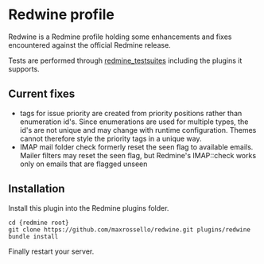 # Redwine profile

Redwine is a Redmine profile holding some enhancements and fixes encountered against the official Redmine release.

Tests are performed through [redmine_testsuites](https://github.com/maxrossello/redmine_testsuites) including the plugins it supports.

## Current fixes

* tags for issue priority are created from priority positions rather than enumeration id's. 
  Since enumerations are used for multiple types, the id's are not unique and may change with runtime configuration. Themes cannot therefore style the priority tags in a unique way.
* IMAP mail folder check formerly reset the seen flag to available emails.
  Mailer filters may reset the seen flag, but Redmine's IMAP::check works only on emails that are flagged unseen

## Installation

Install this plugin into the Redmine plugins folder.

    cd {redmine root}
    git clone https://github.com/maxrossello/redwine.git plugins/redwine
    bundle install

Finally restart your server.

